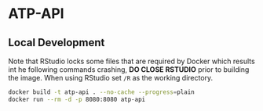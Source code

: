 # ATP-API

## Local Development

Note that RStudio locks some files that are required by Docker which results int he following
commands crashing, **DO CLOSE RSTUDIO** prior to building the image. When using RStudio set 
```/R``` as the working directory.


```bash
docker build -t atp-api . --no-cache --progress=plain
docker run --rm -d -p 8080:8080 atp-api
```